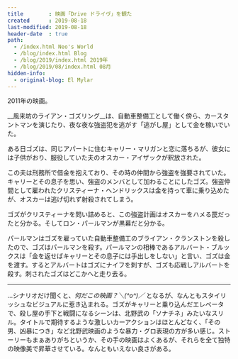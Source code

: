 ```yaml
---
title        : 映画「Drive ドライヴ」を観た
created      : 2019-08-18
last-modified: 2019-08-18
header-date  : true
path:
  - /index.html Neo's World
  - /blog/index.html Blog
  - /blog/2019/index.html 2019年
  - /blog/2019/08/index.html 08月
hidden-info:
  - original-blog: El Mylar
---
```


2011年の映画。

__風来坊のライアン・ゴズリング__は、自動車整備工として働く傍ら、カースタントマンを演じたり、夜な夜な強盗犯を逃がす「逃がし屋」として金を稼いでいた。

ある日ゴズは、同じアパートに住むキャリー・マリガンと恋に落ちるが、彼女には子供がおり、服役していた夫のオスカー・アイザックが釈放された。

この夫は刑務所で借金を抱えており、その時の仲間から強盗を強要されていた。キャリーとその息子を思い、強盗のメンバとして加わることにしたゴズ。強盗仲間として雇われたクリスティーナ・ヘンドリックスは金を持って車に乗り込めたが、オスカーは逃げ切れず射殺されてしまう。

ゴズがクリスティーナを問い詰めると、この強盗計画はオスカーをハメる罠だったと分かる。そしてロン・パールマンが黒幕だと分かる。

パールマンはゴズを雇っていた自動車整備工のブライアン・クランストンを殺したので、ゴズはパールマンを殺す。パールマンの相棒であるアルバート・ブルックスは「金を返せばキャリーとその息子には手出しをしない」と言い、ゴズは金を渡す。するとアルバートはゴズにナイフを刺すが、ゴズも応戦しアルバートを殺す。刺されたゴズはどこかへと走り去る。

---

…シナリオだけ聞くと、_何だこの映画？＼(^o^)／_ となるが、なんともスタイリッシュなビジュアルに惹き込まれる。ゴズがキャリーと乗り込んだエレベータで、殺し屋の手下と戦闘になるシーンは、北野武の「ソナチネ」みたいなスリル。タイトルで期待するような激しいカーアクションはほとんどなく、「その男、凶暴につき」など北野武映画のような暴力・グロ表現の方が多い感じ。ストーリーもまぁありがちというか、その手の映画はよくあるが、それらを全て独特の映像美で昇華させている。なんともいえない良さがある。
